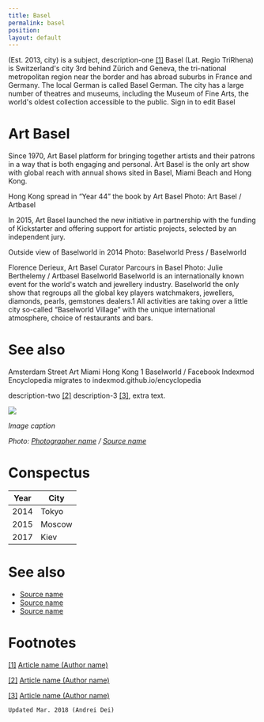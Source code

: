 ```yaml
---
title: Basel
permalink: basel
position:
layout: default
---
```


(Est. 2013, city) is a subject, description-one <span id="a1">[\[1\]](#f1)</span> Basel (Lat. Regio TriRhena) is Switzerland's city 3rd behind Zürich and Geneva, the tri-national metropolitan region near the border and has abroad suburbs in France and Germany. The local German is called Basel German. The city has a large number of theatres and museums, including the Museum of Fine Arts, the world's oldest collection accessible to the public. Sign in to edit Basel

# Art Basel

Since 1970, Art Basel platform for bringing together artists and their patrons in a way that is both engaging and personal. Art Basel is the only art show with global reach with annual shows sited in Basel, Miami Beach and Hong Kong.



Hong Kong spread in “Year 44” the book by Art Basel
Photo: Art Basel / Artbasel

In 2015, Art Basel launched the new initiative in partnership with the funding of Kickstarter and offering support for artistic projects, selected by an independent jury.





Outside view of Baselworld in 2014
Photo: Baselworld Press / Baselworld

Florence Derieux, Art Basel Curator Parcours in Basel
Photo: Julie Berthelemy / Artbasel
Baselworld
Baselworld is an internationally known event for the world's watch and jewellery industry. Baselworld the only show that regroups all the global key players watchmakers, jewellers, diamonds, pearls, gemstones dealers.1 All activities are taking over a little city so-called “Baselworld Village” with the unique international atmosphere, choice of restaurants and bars.
# See also
Amsterdam Street Art
Miami
Hong Kong
1 Baselworld / Facebook
Indexmod Encyclopedia migrates to
indexmod.github.io/encyclopedia

description-two <span id="a2">[\[2\]](#f2)</span> description-3 <span id="a3">[\[3\]](#f3)</span>, extra text.

![](/images/image-name.jpg)

*Image caption*

*Photo: [Photographer name](http://example.net/) / [Source name](http://example.net/)*

# Conspectus

|Year|City|
|----|---------|
|2014|Tokyo|
|2015|Moscow|
|2017|Kiev|

# See also

- [Source name](http://example.net/)
- [Source name](http://example.net/)
- [Source name](http://example.net/)

# Footnotes

[[1]](#a1) <span id="f1"></span> [Article name (Author name)](http://example.net/article)

[[2]](#a2) <span id="f2"></span> [Article name (Author name)](http://example.net/article)

[[3]](#a3) <span id="f3"></span> [Article name (Author name)](http://example.net/article)

`Updated Mar. 2018 (Andrei Dei)`
